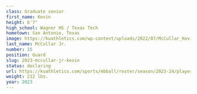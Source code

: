```yaml
---
class: Graduate senior
first_name: Kevin
height: 6'7"
high_school: Wagner HS / Texas Tech
hometown: San Antonio, Texas
image: https://kuathletics.com/wp-content/uploads/2022/07/McCullar_Kevin_2023-600x400.jpg
last_name: McCullar Jr.
number: 15
position: Guard
slug: 2023-mccullar-jr-kevin
status: declaring
url: https://kuathletics.com/sports/mbball/roster/season/2023-24/player/kevin-mccullar/
weight: 212 lbs.
year: 2023
---
```

